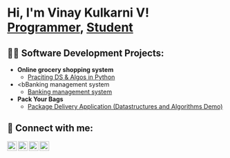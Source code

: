 <h1>Hi, I'm Vinay Kulkarni V! <br/><a href="https://github.com/VKVK123456">Programmer</a>, <a href="https://www.linkedin.com/in/joshmadakor/">Student</a></h1>

<h2>👨‍💻 Software Development Projects:</h2>

- <b>Online grocery shopping system</b>
  - [Praciting DS & Algos in Python](https://github.com/VKVK123456/VKPRGROCERYSHOPPINGSYSTEM.git)
- <bBanking management system</b>
  - [Banking management system](https://github.com/VKVK123456/VKPRBANKINGMANAGEMENTSYSTEM.git)
- <b>Pack Your Bags</b>
  - [Package Delivery Application (Datastructures and Algorithms Demo)](https://github.com/VKVK123456/VKPRBANKINGMANAGEMENTSYSTEM.git)


<h2> 🤳 Connect with me:</h2>

[<img align="left" alt="JoshMadakor | YouTube" width="22px" src="https://cdn.jsdelivr.net/npm/simple-icons@v3/icons/youtube.svg" />][youtube]
[<img align="left" alt="JoshMadakor | Twitter" width="22px" src="https://cdn.jsdelivr.net/npm/simple-icons@v3/icons/twitter.svg" />][twitter]
[<img align="left" alt="JoshMadakor | LinkedIn" width="22px" src="https://cdn.jsdelivr.net/npm/simple-icons@v3/icons/linkedin.svg" />][linkedin]
[<img align="left" alt="JoshMadakor | Instagram" width="22px" src="https://cdn.jsdelivr.net/npm/simple-icons@v3/icons/instagram.svg" />][instagram]

[twitter]: https://twitter.com/joshmadakor
[youtube]: https://www.youtube.com/c/joshmadakor
[instagram]: https://www.instagram.com/joshmadakor/
[linkedin]: https://linkedin.com/in/joshmadakor

<!--
**joshmadakor1/joshmadakor1** is a ✨ _special_ ✨ repository because its `README.md` (this file) appears on your GitHub profile.

Here are some ideas to get you started:

- 🔭 I’m currently working on ...
- 🌱 I’m currently learning ...
- 👯 I’m looking to collaborate on ...
- 🤔 I’m looking for help with ...
- 💬 Ask me about ...
- 📫 How to reach me: ...
- 😄 Pronouns: ...
- ⚡ Fun fact: ...
-->
